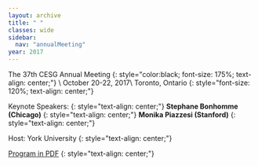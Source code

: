 ```yaml
---
layout: archive
title: " "
classes: wide
sidebar:
  nav: "annualMeeting"
year: 2017
---
```


The 37th CESG Annual Meeting
{: style="color:black; font-size: 175%; text-align: center;"}
\\
October 20-22, 2017\\
Toronto, Ontario 
{: style="font-size: 120%; text-align: center;"}

 Keynote Speakers: 
{: style="text-align: center;"}
**Stephane Bonhomme (Chicago)**
{: style="text-align: center;"}
**Monika Piazzesi (Stanford)** 
{: style="text-align: center;"}

Host: York University
{: style="text-align: center;"}

 [Program in PDF](/assets/pdf/cesg-program-2017.pdf)
{: style="text-align: center;"}
